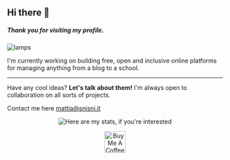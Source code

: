 ## Hi there 👋
##### Thank you for visiting my profile.

![lamps](https://i.ibb.co/G5Pwy4T/Lamps.gif)

I'm currently working on building free, open and inclusive online platforms for managing anything from a blog to a school.

___

Have any cool ideas? **Let's talk about them!** I'm always open to collaboration on all sorts of projects.

Contact me here [mattia@snisni.it](mailto:mattia@snisni.it)

<div align='center'>

![Here are my stats, if you're interested](https://github-readme-stats.vercel.app/api?username=sinisimattia)

</div>

<div align="center">
  <a href="https://www.buymeacoffee.com/sinisimattia" target="_blank">
    <img src="https://cdn.buymeacoffee.com/buttons/v2/default-black.png" alt="Buy Me A Coffee" height="50px" width="auto" >
  </a>
</div>

<!--
**sinisimattia/sinisimattia** is a ✨ _special_ ✨ repository because its `README.md` (this file) appears on your GitHub profile.

Here are some ideas to get you started:

- 🔭 I’m currently working on ...
- 🌱 I’m currently learning ...
- 👯 I’m looking to collaborate on ...
- 🤔 I’m looking for help with ...
- 💬 Ask me about ...
- 📫 How to reach me: ...
- 😄 Pronouns: ...
- ⚡ Fun fact: ...
-->
